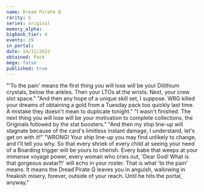 ```yaml
---
name: Dread Pirate Q
rarity: 5
series: original
memory_alpha:
bigbook_tier: 4
events: 39
in_portal:
date: 14/11/2022
obtained: Pack
mega: false
published: true
---
```


"'To the pain' means the first thing you will lose will be your Dilithium crystals, below the ankles. Then your LTOs at the wrists. Next, your crew slot space."
"And then any hope of a unique skill set, I suppose. WRG killed your dreams of obtaining a gold from a Tuesday pack too quickly last time. A mistake they doesn't mean to duplicate tonight."
"I wasn't finished. The next thing you will lose will be your motivation to complete collections, the Originals followed by the stat boosters."
"And then my ship line-up will stagnate because of the card's limitless instant damage, I understand, let's get on with it!"
"WRONG! Your ship line-up you may find unlikely to change, and I'll tell you why. So that every shriek of every child at seeing your need of a Boarding trigger will be yours to cherish. Every babe that weeps at your immense voyage power, every woman who cries out, 'Dear God! What is that gorgeous avatar?!' will echo in your roster. That is what 'to the pain' means. It means the Dread Pirate Q leaves you in anguish, wallowing in freakish misery, forever, outside of your reach. Until he hits the portal, anyway."

